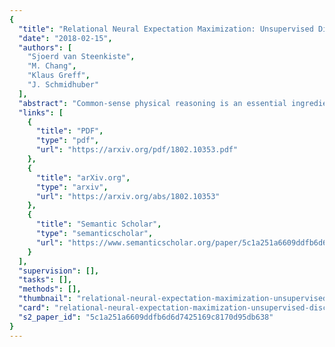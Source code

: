 ```yaml
---
{
  "title": "Relational Neural Expectation Maximization: Unsupervised Discovery of Objects and their Interactions",
  "date": "2018-02-15",
  "authors": [
    "Sjoerd van Steenkiste",
    "M. Chang",
    "Klaus Greff",
    "J. Schmidhuber"
  ],
  "abstract": "Common-sense physical reasoning is an essential ingredient for any intelligent agent operating in the real-world. For example, it can be used to simulate the environment, or to infer the state of parts of the world that are currently unobserved. In order to match real-world conditions this causal knowledge must be learned without access to supervised data. To address this problem we present a novel method that learns to discover objects and model their physical interactions from raw visual images in a purely \\emph{unsupervised} fashion. It incorporates prior knowledge about the compositional nature of human perception to factor interactions between object-pairs and learn efficiently. On videos of bouncing balls we show the superior modelling capabilities of our method compared to other unsupervised neural approaches that do not incorporate such prior knowledge. We demonstrate its ability to handle occlusion and show that it can extrapolate learned knowledge to scenes with different numbers of objects.",
  "links": [
    {
      "title": "PDF",
      "type": "pdf",
      "url": "https://arxiv.org/pdf/1802.10353.pdf"
    },
    {
      "title": "arXiv.org",
      "type": "arxiv",
      "url": "https://arxiv.org/abs/1802.10353"
    },
    {
      "title": "Semantic Scholar",
      "type": "semanticscholar",
      "url": "https://www.semanticscholar.org/paper/5c1a251a6609ddfb6d6d7425169c8170d95db638"
    }
  ],
  "supervision": [],
  "tasks": [],
  "methods": [],
  "thumbnail": "relational-neural-expectation-maximization-unsupervised-discovery-of-objects-and-their-interactions-thumb.jpg",
  "card": "relational-neural-expectation-maximization-unsupervised-discovery-of-objects-and-their-interactions-card.jpg",
  "s2_paper_id": "5c1a251a6609ddfb6d6d7425169c8170d95db638"
}
---
```


